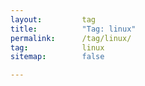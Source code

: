 ```yaml
---
layout:         tag
title:          "Tag: linux"
permalink:      /tag/linux/
tag:            linux
sitemap:        false

---
```


